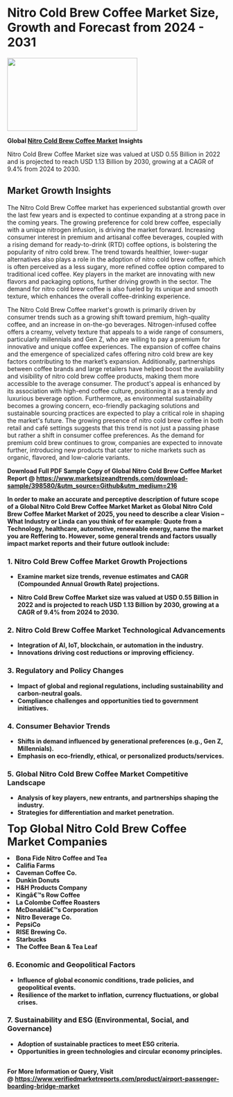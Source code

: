 <H1>Nitro Cold Brew Coffee Market Size, Growth and Forecast from 2024 - 2031</H1><img class="aligncenter size-medium wp-image-584254" src="https://thirdeyenews.in/wp-content/uploads/2024/09/Global-Market-Research-300x168.jpeg" alt="" width="300" height="168" /><p><strong>Global&nbsp;<a href="https://www.marketsizeandtrends.com/download-sample/398580/&amp;utm_source=Github&utm_medium=216">Nitro Cold Brew Coffee Market</a> Insights</strong></p><p>Nitro Cold Brew Coffee Market size was valued at USD 0.55 Billion in 2022 and is projected to reach USD 1.13 Billion by 2030, growing at a CAGR of 9.4% from 2024 to 2030.</p><p><h2>Market Growth Insights</h2> <p>The Nitro Cold Brew Coffee market has experienced substantial growth over the last few years and is expected to continue expanding at a strong pace in the coming years. The growing preference for cold brew coffee, especially with a unique nitrogen infusion, is driving the market forward. Increasing consumer interest in premium and artisanal coffee beverages, coupled with a rising demand for ready-to-drink (RTD) coffee options, is bolstering the popularity of nitro cold brew. The trend towards healthier, lower-sugar alternatives also plays a role in the adoption of nitro cold brew coffee, which is often perceived as a less sugary, more refined coffee option compared to traditional iced coffee. Key players in the market are innovating with new flavors and packaging options, further driving growth in the sector. The demand for nitro cold brew coffee is also fueled by its unique and smooth texture, which enhances the overall coffee-drinking experience.</p> <p><strong></strong></p> <p>The Nitro Cold Brew Coffee market's growth is primarily driven by consumer trends such as a growing shift toward premium, high-quality coffee, and an increase in on-the-go beverages. Nitrogen-infused coffee offers a creamy, velvety texture that appeals to a wide range of consumers, particularly millennials and Gen Z, who are willing to pay a premium for innovative and unique coffee experiences. The expansion of coffee chains and the emergence of specialized cafes offering nitro cold brew are key factors contributing to the market’s expansion. Additionally, partnerships between coffee brands and large retailers have helped boost the availability and visibility of nitro cold brew coffee products, making them more accessible to the average consumer. The product's appeal is enhanced by its association with high-end coffee culture, positioning it as a trendy and luxurious beverage option. Furthermore, as environmental sustainability becomes a growing concern, eco-friendly packaging solutions and sustainable sourcing practices are expected to play a critical role in shaping the market's future. The growing presence of nitro cold brew coffee in both retail and café settings suggests that this trend is not just a passing phase but rather a shift in consumer coffee preferences. As the demand for premium cold brew continues to grow, companies are expected to innovate further, introducing new products that cater to niche markets such as organic, flavored, and low-calorie variants.</p> <p><strong></p><p><span class=""><strong>Download Full PDF Sample Copy of Global Nitro Cold Brew Coffee Market Report</strong> @ <a href="https://www.marketsizeandtrends.com/download-sample/398580/&amp;utm_source=Github&utm_medium=216" target="_blank">https://www.marketsizeandtrends.com/download-sample/398580/&amp;utm_source=Github&utm_medium=216</a></span></p><p>In order to make an accurate and perceptive description of future scope of a Global&nbsp;Nitro Cold Brew Coffee Market Market as Global&nbsp;Nitro Cold Brew Coffee Market Market of 2025, you need to describe a clear Vision &ndash; What Industry or Linda can you think of for example: Quote from a Technology, healthcare, automotive, renewable energy, name the market you are Reffering to. However, some general trends and factors usually impact market reports and their future outlook include:</p><h3>1.&nbsp;<strong>Nitro Cold Brew Coffee Market Growth Projections</strong></h3><ul><li>Examine market size trends, revenue estimates and CAGR (Compounded Annual Growth Rate) projections.</li><li><p>Nitro Cold Brew Coffee Market size was valued at USD 0.55 Billion in 2022 and is projected to reach USD 1.13 Billion by 2030, growing at a CAGR of 9.4% from 2024 to 2030.</p></li></ul><h3>2.&nbsp;<strong>Nitro Cold Brew Coffee Market Technological Advancements</strong></h3><ul><li>Integration of AI, IoT, blockchain, or automation in the industry.</li><li>Innovations driving cost reductions or improving efficiency.</li></ul><h3>3.&nbsp;<strong>Regulatory and Policy Changes</strong></h3><ul><li>Impact of global and regional regulations, including sustainability and carbon-neutral goals.</li><li>Compliance challenges and opportunities tied to government initiatives.</li></ul><h3>4.&nbsp;<strong>Consumer Behavior Trends</strong></h3><ul><li>Shifts in demand influenced by generational preferences (e.g., Gen Z, Millennials).</li><li>Emphasis on eco-friendly, ethical, or personalized products/services.</li></ul><h3>5.&nbsp;<strong>Global Nitro Cold Brew Coffee Market Competitive Landscape</strong></h3><ul><li>Analysis of key players, new entrants, and partnerships shaping the industry.</li><li>Strategies for differentiation and market penetration.</li></ul><p data-pm-slice="1 1 []"><span style="color: inherit; font-family: inherit; font-size: 25px;">Top Global Nitro Cold Brew Coffee Market Companies</span></p><div class="" data-test-id=""><p><li>Bona Fide Nitro Coffee and Tea</li><li> Califia Farms</li><li> Caveman Coffee Co.</li><li> Dunkin Donuts</li><li> H&H Products Company</li><li> Kingâ€™s Row Coffee</li><li> La Colombe Coffee Roasters</li><li> McDonaldâ€™s Corporation</li><li> Nitro Beverage Co.</li><li> PepsiCo</li><li> RISE Brewing Co.</li><li> Starbucks</li><li> The Coffee Bean & Tea Leaf</li></p></div><h3>6.&nbsp;<strong>Economic and Geopolitical Factors</strong></h3><ul><li>Influence of global economic conditions, trade policies, and geopolitical events.</li><li>Resilience of the market to inflation, currency fluctuations, or global crises.</li></ul><h3>7.&nbsp;<strong>Sustainability and ESG (Environmental, Social, and Governance)</strong></h3><ul><li>Adoption of sustainable practices to meet ESG criteria.</li><li>Opportunities in green technologies and circular economy principles.</li></ul><h2><strong style="font-size: 14px;">For More Information or Query, Visit @&nbsp;</strong><a style="background-color: #ffffff; font-size: 14px;" href="https://www.marketsizeandtrends.com/report/nitro-cold-brew-coffee-market/" target="_blank">https://www.verifiedmarketreports.com/product/airport-passenger-boarding-bridge-market</a></h2>
